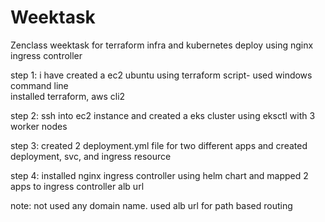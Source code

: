 # Weektask
Zenclass weektask for terraform infra and kubernetes deploy using nginx ingress controller

step 1: i have created a ec2 ubuntu using terraform script- used windows command line\
installed terraform, aws cli2

step 2: ssh into ec2 instance and created a eks cluster using eksctl with 3 worker nodes

step 3: created 2 deployment.yml file for two different apps and created deployment, svc, and ingress resource

step 4: installed nginx ingress controller using helm chart and mapped 2 apps to ingress controller alb url

note: not used any domain name. used alb url for path based routing 
